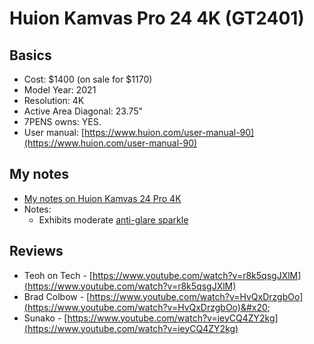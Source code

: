 # Huion Kamvas Pro 24 4K (GT2401)

## Basics

* Cost: $1400 (on sale for $1170)
* Model Year: 2021
* Resolution: 4K
* Active Area Diagonal: 23.75"
* 7PENS owns: YES.
* User manual: [https://www.huion.com/user-manual-90](https://www.huion.com/user-manual-90)

## My notes

* [My notes on Huion Kamvas 24 Pro 4K](../../7p-notes/7p-notes-huion/7p-notes-huion-kamvas-24-pro-4k.md)&#x20;
* Notes:
  * Exhibits moderate [anti-glare sparkle](../../guides/pen-displays/anti-glare-sparkle.md)

## Reviews

* Teoh on Tech - [https://www.youtube.com/watch?v=r8k5qsgJXlM](https://www.youtube.com/watch?v=r8k5qsgJXlM)
* Brad Colbow - [https://www.youtube.com/watch?v=HvQxDrzgbOo](https://www.youtube.com/watch?v=HvQxDrzgbOo)&#x20;
* Sunako - [https://www.youtube.com/watch?v=ieyCQ4ZY2kg](https://www.youtube.com/watch?v=ieyCQ4ZY2kg)
